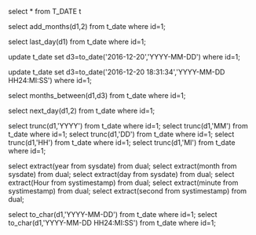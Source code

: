 select * from T_DATE t

select add_months(d1,2) from t_date where id=1;

select last_day(d1) from t_date where id=1;

update t_date set d3=to_date('2016-12-20','YYYY-MM-DD') where id=1;

update t_date set d3=to_date('2016-12-20 18:31:34','YYYY-MM-DD HH24:MI:SS') where id=1;

select months_between(d1,d3) from t_date where id=1;

select next_day(d1,2) from t_date where id=1;

select trunc(d1,'YYYY') from t_date where id=1;
select trunc(d1,'MM') from t_date where id=1;
select trunc(d1,'DD') from t_date where id=1;
select trunc(d1,'HH') from t_date where id=1;
select trunc(d1,'MI') from t_date where id=1;


select extract(year from sysdate) from dual;
select extract(month from sysdate) from dual;
select extract(day from sysdate) from dual;
select extract(Hour from systimestamp) from dual;
select extract(minute from systimestamp) from dual;
select extract(second from systimestamp) from dual;

select to_char(d1,'YYYY-MM-DD') from t_date where id=1;
select to_char(d1,'YYYY-MM-DD HH24:MI:SS') from t_date where id=1;